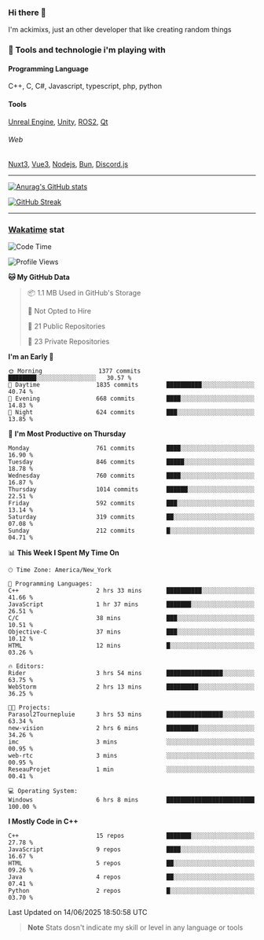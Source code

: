 ### Hi there 👋

I'm ackimixs, just an other developer that like creating random things

### 🧰 Tools and technologie i'm playing with

#### Programming Language
C++, C, C#, Javascript, typescript, php, python

#### Tools
[Unreal Engine](https://www.unrealengine.com), [Unity](https://unity.com/), [ROS2](https://ros.org/), [Qt](https://www.qt.io/)

###### Web
[Nuxt3](https://nuxt.com/), [Vue3](https://vuejs.org/), [Nodejs](https://nodejs.org), [Bun](https://bun.sh/), [Discord.js](https://discord.js.org/)

---

[![Anurag's GitHub stats](https://github-readme-stats.vercel.app/api?username=ackimixs&show_icons=true&theme=github_dark&count_private=true)](https://github.com/anuraghazra/github-readme-stats)

[![GitHub Streak](https://github-readme-streak-stats.herokuapp.com?user=Ackimixs&theme=github-dark-blue&date_format=j%20M%5B%20Y%5D&mode=weekly)](https://git.io/streak-stats)

---
 
 ### [Wakatime](https://wakatime.com/) stat

<!--START_SECTION:waka-->
![Code Time](http://img.shields.io/badge/Code%20Time-1%2C695%20hrs%2052%20mins-blue)

![Profile Views](http://img.shields.io/badge/Profile%20Views-0-blue)

**🐱 My GitHub Data** 

> 📦 1.1 MB Used in GitHub's Storage 
 > 
> 🚫 Not Opted to Hire
 > 
> 📜 21 Public Repositories 
 > 
> 🔑 23 Private Repositories 
 > 
**I'm an Early 🐤** 

```text
🌞 Morning                1377 commits        ████████░░░░░░░░░░░░░░░░░   30.57 % 
🌆 Daytime                1835 commits        ██████████░░░░░░░░░░░░░░░   40.74 % 
🌃 Evening                668 commits         ████░░░░░░░░░░░░░░░░░░░░░   14.83 % 
🌙 Night                  624 commits         ███░░░░░░░░░░░░░░░░░░░░░░   13.85 % 
```
📅 **I'm Most Productive on Thursday** 

```text
Monday                   761 commits         ████░░░░░░░░░░░░░░░░░░░░░   16.90 % 
Tuesday                  846 commits         █████░░░░░░░░░░░░░░░░░░░░   18.78 % 
Wednesday                760 commits         ████░░░░░░░░░░░░░░░░░░░░░   16.87 % 
Thursday                 1014 commits        ██████░░░░░░░░░░░░░░░░░░░   22.51 % 
Friday                   592 commits         ███░░░░░░░░░░░░░░░░░░░░░░   13.14 % 
Saturday                 319 commits         ██░░░░░░░░░░░░░░░░░░░░░░░   07.08 % 
Sunday                   212 commits         █░░░░░░░░░░░░░░░░░░░░░░░░   04.71 % 
```


📊 **This Week I Spent My Time On** 

```text
🕑︎ Time Zone: America/New_York

💬 Programming Languages: 
C++                      2 hrs 33 mins       ██████████░░░░░░░░░░░░░░░   41.66 % 
JavaScript               1 hr 37 mins        ███████░░░░░░░░░░░░░░░░░░   26.51 % 
C/C                      38 mins             ███░░░░░░░░░░░░░░░░░░░░░░   10.51 % 
Objective-C              37 mins             ███░░░░░░░░░░░░░░░░░░░░░░   10.12 % 
HTML                     12 mins             █░░░░░░░░░░░░░░░░░░░░░░░░   03.26 % 

🔥 Editors: 
Rider                    3 hrs 54 mins       ████████████████░░░░░░░░░   63.75 % 
WebStorm                 2 hrs 13 mins       █████████░░░░░░░░░░░░░░░░   36.25 % 

🐱‍💻 Projects: 
Parasol2Tournepluie      3 hrs 53 mins       ████████████████░░░░░░░░░   63.34 % 
new-vision               2 hrs 6 mins        █████████░░░░░░░░░░░░░░░░   34.26 % 
imc                      3 mins              ░░░░░░░░░░░░░░░░░░░░░░░░░   00.95 % 
web-rtc                  3 mins              ░░░░░░░░░░░░░░░░░░░░░░░░░   00.95 % 
ReseauProjet             1 min               ░░░░░░░░░░░░░░░░░░░░░░░░░   00.41 % 

💻 Operating System: 
Windows                  6 hrs 8 mins        █████████████████████████   100.00 % 
```

**I Mostly Code in C++** 

```text
C++                      15 repos            ███████░░░░░░░░░░░░░░░░░░   27.78 % 
JavaScript               9 repos             ████░░░░░░░░░░░░░░░░░░░░░   16.67 % 
HTML                     5 repos             ██░░░░░░░░░░░░░░░░░░░░░░░   09.26 % 
Java                     4 repos             ██░░░░░░░░░░░░░░░░░░░░░░░   07.41 % 
Python                   2 repos             █░░░░░░░░░░░░░░░░░░░░░░░░   03.70 % 
```




 Last Updated on 14/06/2025 18:50:58 UTC
<!--END_SECTION:waka-->

> **Note**
> Stats dosn't indicate my skill or level in any language or tools
